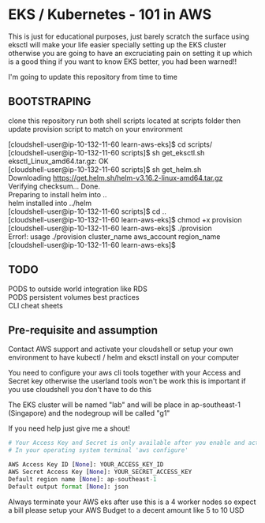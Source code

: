 # EKS / Kubernetes - 101 in AWS

This is just for educational purposes, just barely scratch the surface using eksctl will make your life easier specially setting up the EKS cluster otherwise
you are going to have an excruciating pain on setting it up which is a good thing if you want to know EKS better, you had been warned!!

I'm going to update this repository from time to time

## BOOTSTRAPING

clone this repository run both shell scripts located at scripts folder then update provision script to match on your environment

[cloudshell-user@ip-10-132-11-60 learn-aws-eks]$ cd scripts/</br>
[cloudshell-user@ip-10-132-11-60 scripts]$ sh get_eksctl.sh </br>
eksctl_Linux_amd64.tar.gz: OK </br>
[cloudshell-user@ip-10-132-11-60 scripts]$ sh get_helm.sh </br>
Downloading https://get.helm.sh/helm-v3.16.2-linux-amd64.tar.gz </br>
Verifying checksum... Done.</br>
Preparing to install helm into ..</br>
helm installed into ../helm </br>
[cloudshell-user@ip-10-132-11-60 scripts]$ cd .. </br>
[cloudshell-user@ip-10-132-11-60 learn-aws-eks]$ chmod +x provision </br>
[cloudshell-user@ip-10-132-11-60 learn-aws-eks]$ ./provision </br>
Error!: usage ./provision cluster_name aws_account region_name </br>
[cloudshell-user@ip-10-132-11-60 learn-aws-eks]$

## TODO

PODS to outside world integration like RDS </br>
PODS persistent volumes best practices </br>
CLI cheat sheets

## Pre-requisite and assumption

Contact AWS support and activate your cloudshell or setup your own environment to have kubectl / helm and eksctl install on your computer

You need to configure your aws cli tools together with your Access and Secret key otherwise the userland tools won't be work this is important if you use cloudshell you don't have to do this

The EKS cluster will be named "lab" and will be place in ap-southeast-1 (Singapore) and the nodegroup will be called "g1"

If you need help just give me a shout!

```python
# Your Access Key and Secret is only available after you enable and activate your account in AWS, it takes 24 hours so be patient
# In your operating system terminal 'aws configure'

AWS Access Key ID [None]: YOUR_ACCESS_KEY_ID
AWS Secret Access Key [None]: YOUR_SECRET_ACCESS_KEY
Default region name [None]: ap-southeast-1
Default output format [None]: json

```
Always terminate your AWS eks after use this is a 4 worker nodes so expect a bill please setup your AWS Budget to a decent amount like 5 to 10 USD
